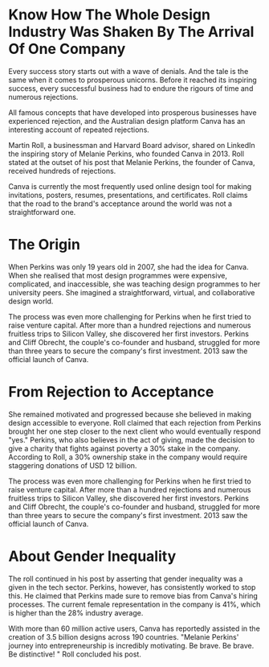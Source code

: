# Know How The Whole Design Industry Was Shaken By The Arrival Of One Company

Every success story starts out with a wave of denials. And the tale is the same when it comes to prosperous unicorns. Before it reached its inspiring success, every successful business had to endure the rigours of time and numerous rejections.

All famous concepts that have developed into prosperous businesses have experienced rejection, and the Australian design platform Canva has an interesting account of repeated rejections.

Martin Roll, a businessman and Harvard Board advisor, shared on LinkedIn the inspiring story of Melanie Perkins, who founded Canva in 2013. Roll stated at the outset of his post that Melanie Perkins, the founder of Canva, received hundreds of rejections.

Canva is currently the most frequently used online design tool for making invitations, posters, resumes, presentations, and certificates. Roll claims that the road to the brand's acceptance around the world was not a straightforward one.

# The Origin
When Perkins was only 19 years old in 2007, she had the idea for Canva. When she realised that most design programmes were expensive, complicated, and inaccessible, she was teaching design programmes to her university peers. She imagined a straightforward, virtual, and collaborative design world.

The process was even more challenging for Perkins when he first tried to raise venture capital. After more than a hundred rejections and numerous fruitless trips to Silicon Valley, she discovered her first investors. Perkins and Cliff Obrecht, the couple's co-founder and husband, struggled for more than three years to secure the company's first investment. 2013 saw the official launch of Canva.

# From Rejection to Acceptance
She remained motivated and progressed because she believed in making design accessible to everyone. Roll claimed that each rejection from Perkins brought her one step closer to the next client who would eventually respond "yes." Perkins, who also believes in the act of giving, made the decision to give a charity that fights against poverty a 30% stake in the company. According to Roll, a 30% ownership stake in the company would require staggering donations of USD 12 billion.

The process was even more challenging for Perkins when he first tried to raise venture capital. After more than a hundred rejections and numerous fruitless trips to Silicon Valley, she discovered her first investors. Perkins and Cliff Obrecht, the couple's co-founder and husband, struggled for more than three years to secure the company's first investment. 2013 saw the official launch of Canva.

# About Gender Inequality
The roll continued in his post by asserting that gender inequality was a given in the tech sector. Perkins, however, has consistently worked to stop this. He claimed that Perkins made sure to remove bias from Canva's hiring processes. The current female representation in the company is 41%, which is higher than the 28% industry average.

With more than 60 million active users, Canva has reportedly assisted in the creation of 3.5 billion designs across 190 countries. "Melanie Perkins' journey into entrepreneurship is incredibly motivating. Be brave. Be brave. Be distinctive! " Roll concluded his post.